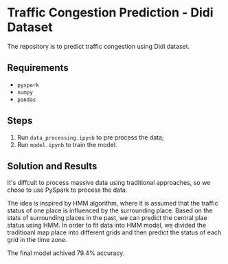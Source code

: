 # Traffic Congestion Prediction - Didi Dataset

The repository is to predict traffic congestion using Didi dataset.


## Requirements

- `pyspark`
- `numpy`
- `pandas`


## Steps

1.  Run `data_processing.ipynb` to pre process the data;
2.  Run `model.ipynb` to train the model.



## Solution and Results

It's diffcult to process massive data using traditional approaches, so we chose to use PySpark to process the data.

The idea is inspired by HMM algorithm, where it is assumed that the traffic status of one place is influenced by the surrounding place. Based on the stats of surrounding places in the past, we can predict the central plae status using HMM. In order to fit data into HMM model, we divided the traditioanl map place into different grids and then predict the status of each grid in the time zone.

The final model achived 79.4% accuracy.
